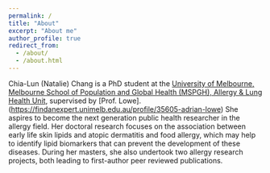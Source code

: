 ```yaml
---
permalink: /
title: "About"
excerpt: "About me"
author_profile: true
redirect_from: 
  - /about/
  - /about.html
---
```


Chia-Lun (Natalie) Chang is a PhD student at the [University of Melbourne, Melbourne School of Population and Global Health (MSPGH), Allergy & Lung Health Unit](https://mspgh.unimelb.edu.au/research-groups/centre-for-epidemiology-and-biostatistics-research/allergy-and-lung-health#:~:text=The%20Allergy%20and%20Lung%20Health%20Unit%20is%20internationally,asthma%20being%20a%20National%20Health%20Priority%20in%20Australia.), supervised by [Prof. Lowe].(https://findanexpert.unimelb.edu.au/profile/35605-adrian-lowe)  She aspires to become the next generation public health researcher in the allergy field. Her doctoral research focuses on the association between early life skin lipids and atopic dermatitis and food allergy, which may help to identify lipid biomarkers that can prevent the development of these diseases. During her masters, she also undertook two allergy research projects, both leading to first-author peer reviewed publications.  
